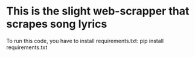 # This is the slight web-scrapper that scrapes song lyrics

To run this code, you have to install requirements.txt:
pip install requirements.txt 
